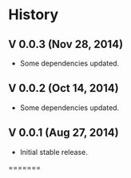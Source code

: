 # History

## V 0.0.3 (Nov 28, 2014)
* Some dependencies updated.

## V 0.0.2 (Oct 14, 2014)
* Some dependencies updated.

## V 0.0.1 (Aug 27, 2014)
* Initial stable release.

=======
